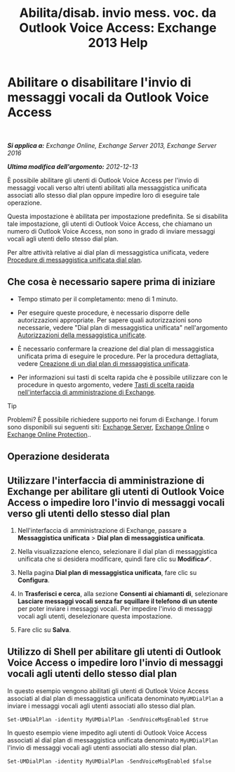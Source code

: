 ﻿---
title: 'Abilita/disab. invio mess. voc. da Outlook Voice Access: Exchange 2013 Help'
TOCTitle: Abilitare o disabilitare l'invio di messaggi vocali da Outlook Voice Access
ms:assetid: 63544ae2-6a28-40b2-82fc-3df83e93ee56
ms:mtpsurl: https://technet.microsoft.com/it-it/library/Ee423546(v=EXCHG.150)
ms:contentKeyID: 52057257
ms.date: 05/22/2018
mtps_version: v=EXCHG.150
ms.translationtype: MT
---

# Abilitare o disabilitare l'invio di messaggi vocali da Outlook Voice Access

 

_**Si applica a:** Exchange Online, Exchange Server 2013, Exchange Server 2016_

_**Ultima modifica dell'argomento:** 2012-12-13_

È possibile abilitare gli utenti di Outlook Voice Access per l'invio di messaggi vocali verso altri utenti abilitati alla messaggistica unificata associati allo stesso dial plan oppure impedire loro di eseguire tale operazione.

Questa impostazione è abilitata per impostazione predefinita. Se si disabilita tale impostazione, gli utenti di Outlook Voice Access, che chiamano un numero di Outlook Voice Access, non sono in grado di inviare messaggi vocali agli utenti dello stesso dial plan.

Per altre attività relative ai dial plan di messaggistica unificata, vedere [Procedure di messaggistica unificata dial plan](um-dial-plan-procedures-exchange-2013-help.md).

## Che cosa è necessario sapere prima di iniziare

  - Tempo stimato per il completamento: meno di 1 minuto.

  - Per eseguire queste procedure, è necessario disporre delle autorizzazioni appropriate. Per sapere quali autorizzazioni sono necessarie, vedere "Dial plan di messaggistica unificata" nell'argomento [Autorizzazioni della messaggistica unificate](unified-messaging-permissions-exchange-2013-help.md).

  - È necessario confermare la creazione del dial plan di messaggistica unificata prima di eseguire le procedure. Per la procedura dettagliata, vedere [Creazione di un dial plan di messaggistica unificata](https://docs.microsoft.com/it-it/exchange/voice-mail-unified-messaging/connect-voice-mail-system/create-um-dial-plan).

  - Per informazioni sui tasti di scelta rapida che è possibile utilizzare con le procedure in questo argomento, vedere [Tasti di scelta rapida nell'interfaccia di amministrazione di Exchange](keyboard-shortcuts-in-the-exchange-admin-center-exchange-online-protection-help.md).


> [!TIP]
> Problemi? È possibile richiedere supporto nei forum di Exchange. I forum sono disponibili sui seguenti siti: <A href="https://go.microsoft.com/fwlink/p/?linkid=60612">Exchange Server</A>, <A href="https://go.microsoft.com/fwlink/p/?linkid=267542">Exchange Online</A> o <A href="https://go.microsoft.com/fwlink/p/?linkid=285351">Exchange Online Protection</A>..



## Operazione desiderata

## Utilizzare l'interfaccia di amministrazione di Exchange per abilitare gli utenti di Outlook Voice Access o impedire loro l'invio di messaggi vocali verso gli utenti dello stesso dial plan

1.  Nell'interfaccia di amministrazione di Exchange, passare a **Messaggistica unificata** \> **Dial plan di messaggistica unificata**.

2.  Nella visualizzazione elenco, selezionare il dial plan di messaggistica unificata che si desidera modificare, quindi fare clic su **Modifica**![Icona Modifica](images/JJ218640.6f53ccb2-1f13-4c02-bea0-30690e6ea71d(EXCHG.150).gif "Icona Modifica").

3.  Nella pagina **Dial plan di messaggistica unificata**, fare clic su **Configura**.

4.  In **Trasferisci e cerca**, alla sezione **Consenti ai chiamanti di**, selezionare **Lasciare messaggi vocali senza far squillare il telefono di un utente** per poter inviare i messaggi vocali. Per impedire l'invio di messaggi vocali agli utenti, deselezionare questa impostazione.

5.  Fare clic su **Salva**.

## Utilizzo di Shell per abilitare gli utenti di Outlook Voice Access o impedire loro l'invio di messaggi vocali agli utenti dello stesso dial plan

In questo esempio vengono abilitati gli utenti di Outlook Voice Access associati al dial plan di messaggistica unificata denominato `MyUMDialPlan` a inviare i messaggi vocali agli utenti associati allo stesso dial plan.

    Set-UMDialPlan -identity MyUMDialPlan -SendVoiceMsgEnabled $true

In questo esempio viene impedito agli utenti di Outlook Voice Access associati al dial plan di messaggistica unificata denominato `MyUMDialPlan` l'invio di messaggi vocali agli utenti associati allo stesso dial plan.

    Set-UMDialPlan -identity MyUMDialPlan -SendVoiceMsgEnabled $false

